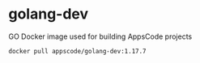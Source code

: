 # golang-dev

GO Docker image used for building AppsCode projects

```console
docker pull appscode/golang-dev:1.17.7
```
